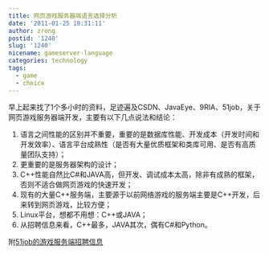 ```yaml
---
title: 网页游戏服务器端语言选择分析
date: '2011-01-25 10:31:11'
author: zrong
postid: '1240'
slug: '1240'
nicename: gameserver-language
categories: technology
tags:
  - game
  - choice
---
```


早上起来找了1个多小时的资料，足迹遍及CSDN、JavaEye、9RIA、51job，关于网页游戏服务器端开发，主要有以下几点说法和结论：

1.  语言之间性能的区别并不重要，重要的是数据库性能、开发成本（开发时间和开发效率）、语言平台成熟性（是否有大量优质框架和类库可用、是否有高质量团队支持）；
2.  更重要的是服务器架构的设计；
3.  C++性能自然比C\#和JAVA高，但开发、调试成本太高，除非有成熟的框架，否则不适合做网页游戏的快速开发；
4.  现有的大量C++服务端，主要源于以前网络游戏的服务端主要是C++开发，后来转到网页游戏，比较方便；
5.  Linux平台，想都不用想：C++或JAVA；
6.  从招聘信息来看，C++最多，JAVA其次，偶有C\#和Python。

附[51job的游戏服务端招聘信息](http://search.51job.com/jobsearch/search_result.php?fromJs=1&jobarea=0000&district=0000&funtype=0000&industrytype=00&issuedate=9&providesalary=99&keyword=%E6%B8%B8%E6%88%8F%20%E6%9C%8D%E5%8A%A1%E7%AB%AF&keywordtype=1&curr_page=1⟨=c&stype=1&postchannel=0000&workyear=99&cotype=99&degreefrom=99&jobterm=01&lonlat=0,0&radius=-1&ord_field=0&list_type=0&fromType=14)

